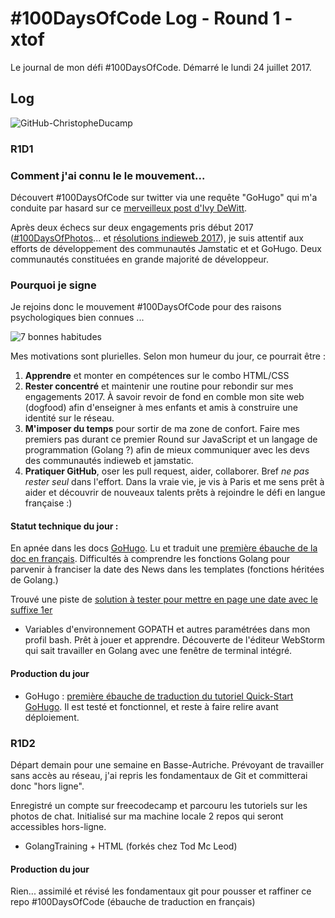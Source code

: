 # #100DaysOfCode Log - Round 1 - xtof

Le journal de mon défi #100DaysOfCode. 
Démarré le lundi 24 juillet 2017.

## Log

![GitHub-ChristopheDucamp](https://monosnap.com/file/A4sm9cDzuIVjfbFM0n1rb4QearZfx6.png "<[Source github](https://github.com/ChristopheDucamp)>")

### R1D1 

### Comment j'ai connu le le mouvement...

Découvert #100DaysOfCode sur twitter via une requête "GoHugo" qui m'a conduite par hasard sur ce [merveilleux post d'Ivy DeWitt](https://twitter.com/zentechnista/status/889271653821296640).

Après deux échecs sur deux engagements pris début 2017 ([#100DaysOfPhotos](https://www.christopheducamp.com/2017/01/02/100daysofphoto-pourquoi/)... 
et [résolutions indieweb 2017](https://indieweb.org/2017-01-01-commitments#Christophe_Ducamp)), je suis attentif aux efforts de développement des communautés Jamstatic et et GoHugo. Deux communautés constituées en grande majorité de développeur. 


### Pourquoi je signe 

Je rejoins donc le mouvement #100DaysOfCode pour des raisons psychologiques bien connues ...

![7 bonnes habitudes](https://monosnap.com/file/xKFYURjwzehl33RlFfmky8hyHrpwms.png)
 
Mes motivations sont plurielles. Selon mon humeur du jour, ce pourrait être :  

1. **Apprendre** et monter en compétences sur le combo HTML/CSS
2. **Rester concentré** et maintenir une routine pour rebondir sur mes engagements 2017. À savoir revoir de fond en comble mon site web (dogfood) afin d'enseigner à mes enfants et amis à construire une identité sur le réseau.
2. **M'imposer du temps** pour sortir de ma zone de confort. Faire mes premiers pas durant ce premier Round sur JavaScript et un langage de programmation (Golang ?) afin de mieux communiquer avec les devs des communautés indieweb et jamstatic.
3. **Pratiquer GitHub**, oser les pull request, aider, collaborer. Bref *ne pas rester seul* dans l'effort. Dans la vraie vie, je  vis à Paris et me sens prêt à aider et découvrir de nouveaux talents prêts à rejoindre le défi en langue française :) 

#### Statut technique du jour : 

En apnée dans les docs [GoHugo](https://gohugo.io). Lu et traduit une [première ébauche de la doc en français](https://github.com/ChristopheDucamp/hugoDocs-fr). Difficultés à comprendre les fonctions Golang pour parvenir à franciser la date des News dans les templates (fonctions héritées de Golang.)

Trouvé une piste de [solution à tester pour mettre en page une date avec le suffixe 1er](https://discourse.gohugo.io/t/formatting-a-date-with-suffix-2nd/5701)

- Variables d'environnement GOPATH et autres paramétrées dans mon profil bash. Prêt à jouer et apprendre. Découverte de l'éditeur WebStorm qui sait travailler en Golang avec une fenêtre de terminal intégré.

#### Production du jour

- GoHugo : [première ébauche de traduction du tutoriel Quick-Start GoHugo](https://github.com/ChristopheDucamp/hugoDocs-fr/blob/master/content/demarrage/quickstart.md). Il est testé et fonctionnel, et reste à faire relire avant déploiement. 



### R1D2

Départ demain pour une semaine en Basse-Autriche. Prévoyant de travailler sans accès au réseau, j'ai repris les fondamentaux de Git et committerai donc "hors ligne".

Enregistré un compte sur freecodecamp et parcouru les tutoriels sur les photos de chat. Initialisé sur ma machine locale 2 repos qui seront accessibles hors-ligne. 


- GolangTraining + HTML (forkés chez Tod Mc Leod)

#### Production du jour 

Rien... assimilé et révisé les fondamentaux git pour pousser et raffiner ce repo #100DaysOfCode (ébauche de traduction en français)


